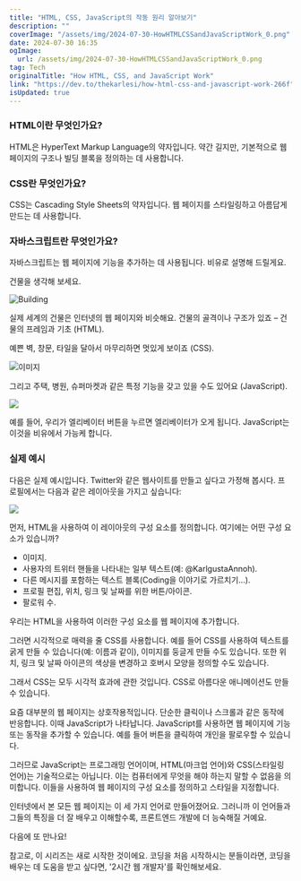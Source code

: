 ```yaml
---
title: "HTML, CSS, JavaScript의 작동 원리 알아보기"
description: ""
coverImage: "/assets/img/2024-07-30-HowHTMLCSSandJavaScriptWork_0.png"
date: 2024-07-30 16:35
ogImage: 
  url: /assets/img/2024-07-30-HowHTMLCSSandJavaScriptWork_0.png
tag: Tech
originalTitle: "How HTML, CSS, and JavaScript Work"
link: "https://dev.to/thekarlesi/how-html-css-and-javascript-work-266f"
isUpdated: true
---
```





### HTML이란 무엇인가요?

HTML은 HyperText Markup Language의 약자입니다. 약간 길지만, 기본적으로 웹 페이지의 구조나 빌딩 블록을 정의하는 데 사용합니다.

### CSS란 무엇인가요?

CSS는 Cascading Style Sheets의 약자입니다. 웹 페이지를 스타일링하고 아름답게 만드는 데 사용합니다.

<div class="content-ad"></div>

### 자바스크립트란 무엇인가요?

자바스크립트는 웹 페이지에 기능을 추가하는 데 사용됩니다. 비유로 설명해 드릴게요.

건물을 생각해 보세요.

![Building](/assets/img/2024-07-30-HowHTMLCSSandJavaScriptWork_0.png)

<div class="content-ad"></div>

실제 세계의 건물은 인터넷의 웹 페이지와 비슷해요. 건물의 골격이나 구조가 있죠 – 건물의 프레임과 기초 (HTML).

예쁜 벽, 창문, 타일을 달아서 마무리하면 멋있게 보이죠 (CSS).

![이미지](/assets/img/2024-07-30-HowHTMLCSSandJavaScriptWork_1.png)

그리고 주택, 병원, 슈퍼마켓과 같은 특정 기능을 갖고 있을 수도 있어요 (JavaScript).

<div class="content-ad"></div>

<img src="/assets/img/2024-07-30-HowHTMLCSSandJavaScriptWork_2.png" />

예를 들어, 우리가 엘리베이터 버튼을 누르면 엘리베이터가 오게 됩니다. JavaScript는 이것을 비유에서 가능케 합니다.

### 실제 예시

다음은 실제 예시입니다. Twitter와 같은 웹사이트를 만들고 싶다고 가정해 봅시다. 프로필에서는 다음과 같은 레이아웃을 가지고 싶습니다:

<div class="content-ad"></div>

<img src="/assets/img/2024-07-30-HowHTMLCSSandJavaScriptWork_3.png" />

먼저, HTML을 사용하여 이 레이아웃의 구성 요소를 정의합니다. 여기에는 어떤 구성 요소가 있습니까?

- 이미지.
- 사용자의 트위터 핸들을 나타내는 일부 텍스트(예: @KarlgustaAnnoh).
- 다른 메시지를 포함하는 텍스트 블록(Coding을 이야기로 가르치기...).
- 프로필 편집, 위치, 링크 및 날짜를 위한 버튼/아이콘.
- 팔로워 수.

우리는 HTML을 사용하여 이러한 구성 요소를 웹 페이지에 추가합니다.

<div class="content-ad"></div>

그러면 시각적으로 매력을 줄 CSS를 사용합니다. 예를 들어 CSS를 사용하여 텍스트를 굵게 만들 수 있습니다(예: 이름과 같이), 이미지를 둥글게 만들 수도 있습니다. 또한 위치, 링크 및 날짜 아이콘의 색상을 변경하고 호버시 모양을 정의할 수도 있습니다.

그래서 CSS는 모두 시각적 효과에 관한 것입니다. CSS로 아름다운 애니메이션도 만들 수 있습니다.

요즘 대부분의 웹 페이지는 상호작용적입니다. 단순한 클릭이나 스크롤과 같은 동작에 반응합니다. 이때 JavaScript가 나타납니다. JavaScript를 사용하면 웹 페이지에 기능 또는 동작을 추가할 수 있습니다. 예를 들어 버튼을 클릭하여 개인을 팔로우할 수 있습니다.

그러므로 JavaScript는 프로그래밍 언어이며, HTML(마크업 언어)와 CSS(스타일링 언어)는 기술적으로는 아닙니다. 이는 컴퓨터에게 무엇을 해야 하는지 말할 수 없음을 의미합니다. 이들을 사용하여 웹 페이지의 구성 요소를 정의하고 스타일을 지정합니다.

<div class="content-ad"></div>

인터넷에서 본 모든 웹 페이지는 이 세 가지 언어로 만들어졌어요. 그러니까 이 언어들과 그들의 특징을 더 잘 배우고 이해할수록, 프론트엔드 개발에 더 능숙해질 거예요.

다음에 또 만나요!

참고로, 이 시리즈는 새로 시작한 것이에요. 코딩을 처음 시작하시는 분들이라면, 코딩을 배우는 데 도움을 받고 싶다면, '2시간 웹 개발자'를 확인해보세요.